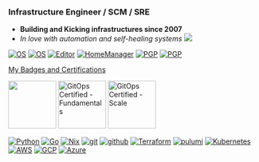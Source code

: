 ### Infrastructure Engineer / SCM / SRE
- **Building and Kicking infrastructures since 2007**
- _In love with automation and self-healing systems_
![](https://hit.yhype.me/github/profile?user_id=19665312)
<!-- Made with love and https://shields.io/ -->

[![OS](https://img.shields.io/badge/OS-macOS-informational?style=flat&logo=apple&logoColor=white)](https://en.wikipedia.org/wiki/MacOS)
[![OS](https://img.shields.io/badge/OS-Arch-informational?style=flat&logo=archlinux&logoColor=white)](https://archlinux.org)
[![Editor](https://img.shields.io/badge/Editor-VSCode-blue?style=flat&logo=visual-studio-code&logoColor=white)](https://code.visualstudio.com/)
[![HomeManager](https://img.shields.io/badge/Setup-Nix-informational?style=flat&logo=nixos&logoColor=white)](https://github.com/mbovo/home-manager)
[![PGP](https://img.shields.io/badge/pgp%20-AA0D4D08E92328E4-green?style=flat&logo=Bitwarden&logoColor=white)](https://github.com/mbovo.gpg)
[![PGP](https://img.shields.io/badge/pgp%20-78BBE16C3B6EC1C8-green?style=flat&logo=Bitwarden&logoColor=white)](https://keybase.io/bvomnl/pgp_keys.asc?fingerprint=f06e4e3168d9bd381938ec7c78bbe16c3b6ec1c8)

<a href="https://www.credly.com/users/mbovo/badges" />My Badges and Certifications</a>

<a href="https://www.credly.com/badges/b03be37e-5e02-40e5-bc66-ccde0d81250c"><img src="https://images.credly.com/images/8b8ed108-e77d-4396-ac59-2504583b9d54/cka_from_cncfsite__281_29.png" height="96px" width="96px" /></a>
<a href="https://www.credly.com/badges/0b184bcf-53bf-4645-b4e3-3eb0856d3141"><img alt="GitOps Certified - Fundamentals" src="https://images.credly.com/size/680x680/images/45d4a763-2533-46c2-b9e9-aa91e2e608fa/image.png" height="96px" width="96px"></a>
<a href="https://www.credly.com/badges/71da594b-68ae-4c4c-94ad-dfc397e7379d"><img alt="GitOps Certified - Scale" src="https://images.credly.com/size/680x680/images/f9198c28-7232-4c52-b1dc-12dab1c465f0/image.png" height="96px" width="96px"></a>

[![Python](https://img.shields.io/badge/-python-teal?style=flat-square&logo=python&logoColor=white)](https://python.org/)
[![Go](https://img.shields.io/badge/-go-29BEB0?style=flat-square&logo=go&logoColor=white)](https://www.go.dev)
[![Nix](https://img.shields.io/badge/-nix-blue?style=flat-square&logo=nixos&logoColor=white)](https://www.nixos.org/)
[![git](https://img.shields.io/badge/-git-red?style=flat-square&logo=git&logoColor=black)](https://www.git-scm.com/)
[![github](https://img.shields.io/badge/-GitHub-black?style=flat-square&logo=github&logoColor=white)](https://www.github.com/)
[![Terraform](https://img.shields.io/badge/-Terraform-623ce4?style=flat-square&logo=terraform&logoColor=white)](https://www.terraform.io/)
[![pulumi](https://img.shields.io/badge/-Pulumi-violet?style=flat-square&logo=pulumi&logoColor=white)](https://pulumi.com/mbovo)
[![Kubernetes](https://img.shields.io/badge/-kubernetes-blue?style=flat-square&logo=kubernetes&logoColor=white)](https://www.kubernetes.io/)
[![AWS](https://img.shields.io/badge/-AWS-FF9900?style=flat-square&logo=amazon-aws&logoColor=black)](https://aws.amazon.com/)
[![GCP](https://img.shields.io/badge/-GCP-green?style=flat-square&logo=googlecloud&logoColor=white)](https://cloud.google.com)
[![Azure](https://img.shields.io/badge/-Azure-008AD7?style=flat-square&logo=microsoftazure&logoColor=white)](https://azure.com)

